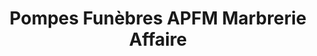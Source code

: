 ---
title: "Pompes Funèbres APFM Marbrerie Affaire"
url: /courtry/pompes-funebres-apfm-marbrerie-affaire/
shop: Bestattungen
---
